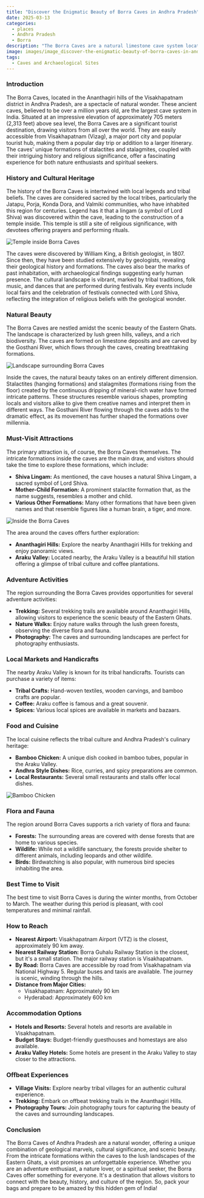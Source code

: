 ```yaml
---
title: "Discover the Enigmatic Beauty of Borra Caves in Andhra Pradesh"
date: 2025-03-13
categories:
  - places
  - Andhra Pradesh
  - Borra
description: "The Borra Caves are a natural limestone cave system located in the East Godavari district of Andhra Pradesh, India. Known for their stunning stalactite and stalagmite formations, these caves are one of India's largest and most impressive cave systems. They attract both adventure seekers and nature enthusiasts, offering a mesmerizing underground world to explore."
image: images/image_discover-the-enigmatic-beauty-of-borra-caves-in-andhra-pradesh.png
tags: 
  - Caves and Archaeological Sites
---
```



### **Introduction**

The Borra Caves, located in the Ananthagiri hills of the Visakhapatnam district in Andhra Pradesh, are a spectacle of natural wonder. These ancient caves, believed to be over a million years old, are the largest cave system in India. Situated at an impressive elevation of approximately 705 meters (2,313 feet) above sea level, the Borra Caves are a significant tourist destination, drawing visitors from all over the world. They are easily accessible from Visakhapatnam (Vizag), a major port city and popular tourist hub, making them a popular day trip or addition to a larger itinerary. The caves' unique formations of stalactites and stalagmites, coupled with their intriguing history and religious significance, offer a fascinating experience for both nature enthusiasts and spiritual seekers.

### **History and Cultural Heritage**

The history of the Borra Caves is intertwined with local legends and tribal beliefs. The caves are considered sacred by the local tribes, particularly the Jatapu, Porja, Konda Dora, and Valmiki communities, who have inhabited this region for centuries. Legend has it that a lingam (a symbol of Lord Shiva) was discovered within the cave, leading to the construction of a temple inside. This temple is still a site of religious significance, with devotees offering prayers and performing rituals.

<img src="placeholder_image_borra_caves_temple.jpg" alt="Temple inside Borra Caves">

The caves were discovered by William King, a British geologist, in 1807. Since then, they have been studied extensively by geologists, revealing their geological history and formations. The caves also bear the marks of past inhabitation, with archaeological findings suggesting early human presence. The cultural landscape is vibrant, marked by tribal traditions, folk music, and dances that are performed during festivals. Key events include local fairs and the celebration of festivals connected with Lord Shiva, reflecting the integration of religious beliefs with the geological wonder.

### **Natural Beauty**

The Borra Caves are nestled amidst the scenic beauty of the Eastern Ghats. The landscape is characterized by lush green hills, valleys, and a rich biodiversity. The caves are formed on limestone deposits and are carved by the Gosthani River, which flows through the caves, creating breathtaking formations.

<img src="placeholder_image_borra_caves_landscape.jpg" alt="Landscape surrounding Borra Caves">

Inside the caves, the natural beauty takes on an entirely different dimension. Stalactites (hanging formations) and stalagmites (formations rising from the floor) created by the continuous dripping of mineral-rich water have formed intricate patterns. These structures resemble various shapes, prompting locals and visitors alike to give them creative names and interpret them in different ways. The Gosthani River flowing through the caves adds to the dramatic effect, as its movement has further shaped the formations over millennia.

### **Must-Visit Attractions**

The primary attraction is, of course, the Borra Caves themselves. The intricate formations inside the caves are the main draw, and visitors should take the time to explore these formations, which include:

*   **Shiva Lingam:** As mentioned, the cave houses a natural Shiva Lingam, a sacred symbol of Lord Shiva.
*   **Mother-Child Formation:** A prominent stalactite formation that, as the name suggests, resembles a mother and child.
*   **Various Other Formations:** Many other formations that have been given names and that resemble figures like a human brain, a tiger, and more.

<img src="placeholder_image_borra_caves_inside.jpg" alt="Inside the Borra Caves">

The area around the caves offers further exploration:

*   **Ananthagiri Hills:** Explore the nearby Ananthagiri Hills for trekking and enjoy panoramic views.
*   **Araku Valley:** Located nearby, the Araku Valley is a beautiful hill station offering a glimpse of tribal culture and coffee plantations.

### **Adventure Activities**

The region surrounding the Borra Caves provides opportunities for several adventure activities:

*   **Trekking:** Several trekking trails are available around Ananthagiri Hills, allowing visitors to experience the scenic beauty of the Eastern Ghats.
*   **Nature Walks:** Enjoy nature walks through the lush green forests, observing the diverse flora and fauna.
*   **Photography:** The caves and surrounding landscapes are perfect for photography enthusiasts.

### **Local Markets and Handicrafts**

The nearby Araku Valley is known for its tribal handicrafts. Tourists can purchase a variety of items:

*   **Tribal Crafts:** Hand-woven textiles, wooden carvings, and bamboo crafts are popular.
*   **Coffee:** Araku coffee is famous and a great souvenir.
*   **Spices:** Various local spices are available in markets and bazaars.

### **Food and Cuisine**

The local cuisine reflects the tribal culture and Andhra Pradesh's culinary heritage:

*   **Bamboo Chicken:** A unique dish cooked in bamboo tubes, popular in the Araku Valley.
*   **Andhra Style Dishes:** Rice, curries, and spicy preparations are common.
*   **Local Restaurants:** Several small restaurants and stalls offer local dishes.

<img src="placeholder_image_borra_caves_food.jpg" alt="Bamboo Chicken">

### **Flora and Fauna**

The region around Borra Caves supports a rich variety of flora and fauna:

*   **Forests:** The surrounding areas are covered with dense forests that are home to various species.
*   **Wildlife:** While not a wildlife sanctuary, the forests provide shelter to different animals, including leopards and other wildlife.
*   **Birds:** Birdwatching is also popular, with numerous bird species inhabiting the area.

### **Best Time to Visit**

The best time to visit Borra Caves is during the winter months, from October to March. The weather during this period is pleasant, with cool temperatures and minimal rainfall.

### **How to Reach**

*   **Nearest Airport:** Visakhapatnam Airport (VTZ) is the closest, approximately 90 km away.
*   **Nearest Railway Station:** Borra Guhalu Railway Station is the closest, but it's a small station. The major railway station is Visakhapatnam.
*   **By Road:** Borra Caves are accessible by road from Visakhapatnam via National Highway 5. Regular buses and taxis are available. The journey is scenic, winding through the hills.
*   **Distance from Major Cities:**
    *   Visakhapatnam: Approximately 90 km
    *   Hyderabad: Approximately 600 km

### **Accommodation Options**

*   **Hotels and Resorts:** Several hotels and resorts are available in Visakhapatnam.
*   **Budget Stays:** Budget-friendly guesthouses and homestays are also available.
*   **Araku Valley Hotels:** Some hotels are present in the Araku Valley to stay closer to the attractions.

### **Offbeat Experiences**

*   **Village Visits:** Explore nearby tribal villages for an authentic cultural experience.
*   **Trekking:** Embark on offbeat trekking trails in the Ananthagiri Hills.
*   **Photography Tours:** Join photography tours for capturing the beauty of the caves and surrounding landscapes.

### **Conclusion**

The Borra Caves of Andhra Pradesh are a natural wonder, offering a unique combination of geological marvels, cultural significance, and scenic beauty. From the intricate formations within the caves to the lush landscapes of the Eastern Ghats, a visit promises an unforgettable experience. Whether you are an adventure enthusiast, a nature lover, or a spiritual seeker, the Borra Caves offer something for everyone. It's a destination that allows visitors to connect with the beauty, history, and culture of the region. So, pack your bags and prepare to be amazed by this hidden gem of India!


